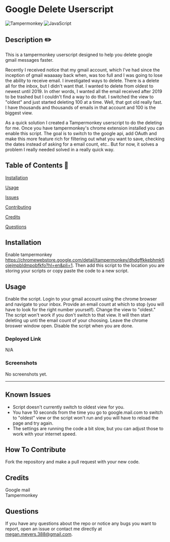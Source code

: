 # Google Delete Userscript 
  

   ![Tampermonkey](https://img.shields.io/badge/tampermonkey-%2300485B.svg?style=for-the-badge&logo=tampermonkey&logoColor=white) ![JavaScript](https://img.shields.io/badge/javascript-%23323330.svg?style=for-the-badge&logo=javascript&logoColor=%23F7DF1E)
  
  ## Description  ✏️
  
  This is a tampermonkey userscript designed to help you delete google gmail messages faster. 
  
  Recently I received notice that my gmail account, which I've had since the inception of gmail waaaaay back when, was too full and I was going to lose the ability to receive email. I investigated ways to delete. There is a delete all for the inbox, but I didn't want that. I wanted to delete from oldest to newest until 2019. In other words, I wanted all the email received after 2019 to be trashed but I couldn't find a way to do that. I switched the view to "oldest" and just started deleting 100 at a time. Well, that got old really fast. I have thousands and thousands of emails in that account and 100 is the biggest view. 

  As a quick solution I created a Tampermonkey userscript to do the deleting for me. Once you have tampermonkey's chrome extension installed you can enable this script. The goal is to switch to the google api, add OAuth and make this more feature rich for filtering out what you want to save, checking the dates instead of asking for a email count, etc.. But for now, it solves a problem I really needed solved in a really quick way. 
  
  ## Table of Contents 📖
  
  [Installation](#installation)
 

  [Usage](#usage)
 
  [Issues](#known-issues)

  [Contributing](#how-to-contribute)


  [Credits](#credits)

  [Questions](#questions)
  
  ## Installation 
  

 Enable tampermonkey https://chromewebstore.google.com/detail/tampermonkey/dhdgffkkebhmkfjojejmpbldmpobfkfo?hl=en&pli=1. Then add this script to the location you are storing your scripts or copy paste the code to a new script.
  
  ## Usage 
  

  Enable the script. Login to your gmail account using the chrome browser and navigate to your inbox. Provide an email count at which to stop (you will have to look for the right number yourself). Change the view to "oldest." The script won't work if you don't switch to that view. It will then start deleting up unti the email count of your choosing. Leave the chrome broswer window open. Disable the script when you are done.

  ### Deployed Link
  N/A

### Screenshots
No screenshots yet.

______________________________________________________________________________________



## Known Issues 
- Script doesn't currently switch to oldest view for you. 
 - You have 10 seconds from the time you go to google.mail.com to switch to "oldest" view or the script won't run and you will have to reload the page and try again. 
 - The settings are running the code a bit slow, but you can adjust those to work with your internet speed.

## How To Contribute 
  
Fork the repository and make a pull request with your new code.
  

## Credits 
Google mail<br/>
Tampermonkey<br/>

 ## Questions 
  
 If you have any questions about the repo or notice any bugs you want to report, open an issue or contact me directly at megan.meyers.388@gmail.com. 
  
  